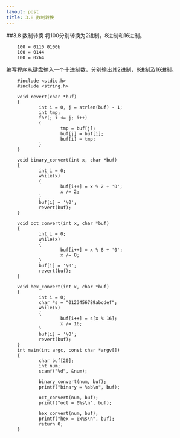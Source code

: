 ```yaml
---
layout: post
title: 3.8 数制转换
---
```

##3.8 数制转换
将100分别转换为2进制，8进制和16进制。

        100 = 0110 0100b
        100 = 0144
        100 = 0x64

编写程序从键盘输入一个十进制数，分别输出其2进制，8进制及16进制。

        #include <stdio.h>
        #include <string.h>

        void revert(char *buf)
        {
                int i = 0, j = strlen(buf) - 1;
                int tmp;
                for(; i <= j; i++)
                {
                        tmp = buf[j];
                        buf[j] = buf[i];
                        buf[i] = tmp;
                }
        }

        void binary_convert(int x, char *buf)
        {
                int i = 0;
                while(x)
                {
                        buf[i++] = x % 2 + '0';
                        x /= 2;
                }
                buf[i] = '\0';
                revert(buf);
        }

        void oct_convert(int x, char *buf)
        {
                int i = 0;
                while(x)
                {
                        buf[i++] = x % 8 + '0';
                        x /= 8;
                }
                buf[i] = '\0';
                revert(buf);
        }

        void hex_convert(int x, char *buf)
        {
                int i = 0;
                char *s = "0123456789abcdef";
                while(x)
                {
                        buf[i++] = s[x % 16];
                        x /= 16;
                }
                buf[i] = '\0';
                revert(buf);
        }
        int main(int argc, const char *argv[])
        {
                char buf[20];
                int num;
                scanf("%d", &num);

                binary_convert(num, buf);
                printf("binary = %sb\n", buf);

                oct_convert(num, buf);
                printf("oct = 0%s\n", buf);

                hex_convert(num, buf);
                printf("hex = 0x%s\n", buf);
                return 0;
        }
